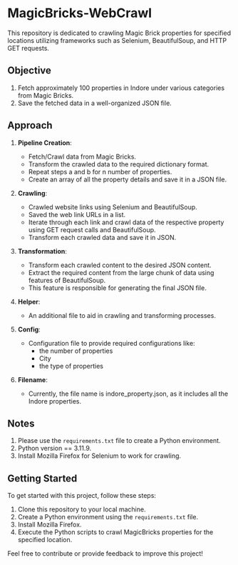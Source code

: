 # MagicBricks-WebCrawl

This repository is dedicated to crawling Magic Brick properties for specified locations utilizing frameworks such as Selenium, BeautifulSoup, and HTTP GET requests.

## Objective

1. Fetch approximately 100 properties in Indore under various categories from Magic Bricks.
2. Save the fetched data in a well-organized JSON file.

## Approach

1. **Pipeline Creation**: 
    - Fetch/Crawl data from Magic Bricks.
    - Transform the crawled data to the required dictionary format.
    - Repeat steps a and b for n number of properties.
    - Create an array of all the property details and save it in a JSON file.

2. **Crawling**:
    - Crawled website links using Selenium and BeautifulSoup.
    - Saved the web link URLs in a list.
    - Iterate through each link and crawl data of the respective property using GET request calls and BeautifulSoup.
    - Transform each crawled data and save it in JSON.

3. **Transformation**:
    - Transform each crawled content to the desired JSON content.
    - Extract the required content from the large chunk of data using features of BeautifulSoup.
    - This feature is responsible for generating the final JSON file.

4. **Helper**:
    - An additional file to aid in crawling and transforming processes.

5. **Config**:
    - Configuration file to provide required configurations like:
        - the number of properties
        - City
        - the type of properties

6. **Filename**:
    - Currently, the file name is indore_property.json, as it includes all the Indore properties.

## Notes

1. Please use the `requirements.txt` file to create a Python environment.
2. Python version == 3.11.9.
3. Install Mozilla Firefox for Selenium to work for crawling.

## Getting Started

To get started with this project, follow these steps:

1. Clone this repository to your local machine.
2. Create a Python environment using the `requirements.txt` file.
3. Install Mozilla Firefox.
4. Execute the Python scripts to crawl MagicBricks properties for the specified location.

Feel free to contribute or provide feedback to improve this project!
